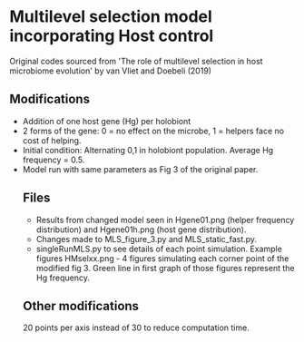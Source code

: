 # Multilevel selection model incorporating Host control

Original codes sourced from 'The role of multilevel selection in host microbiome evolution' by van Vliet and Doebeli (2019)

## Modifications

<ul>
  <li>Addition of one host gene (Hg) per holobiont</li>
  <li>2 forms of the gene: 0 = no effect on the microbe, 1 = helpers face no cost of helping.</li>
  <li>Initial condition: Alternating 0,1 in holobiont population. Average Hg frequency = 0.5.</li>
  <li>Model run with same parameters as Fig 3 of the original paper.</li>
<?ul>

## Files

<ul>
  <li> Results from changed model seen in Hgene01.png (helper frequency distribution) and Hgene01h.png (host gene distribution). </li>
  <li>Changes made to MLS_figure_3.py and MLS_static_fast.py.</li>
  <li>singleRunMLS.py to see details of each point simulation. Example figures HMselxx.png - 4 figures simulating each corner point of the modified fig 3. Green line in first graph of those figures represent the Hg frequency.</li>
</ul>

## Other modifications

20 points per axis instead of 30 to reduce computation time.
